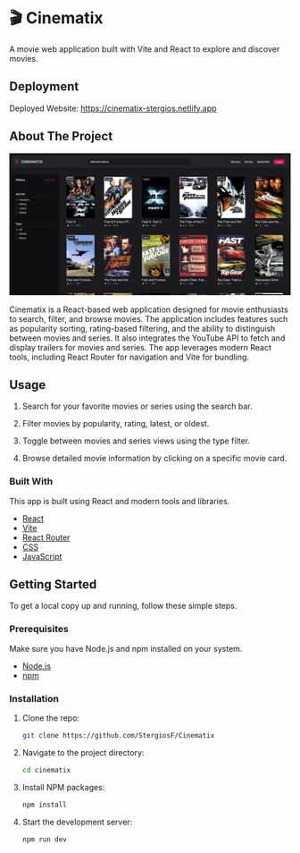 
# 🎬 Cinematix

A movie web application built with Vite and React to explore and discover movies.

## Deployment

Deployed Website: https://cinematix-stergios.netlify.app

## About The Project

[![Results Page Preview](previews/results_page.png)](https://cinematix-stergios.netlify.app)

Cinematix is a React-based web application designed for movie enthusiasts to search, filter, and browse movies. The application includes features such as popularity sorting, rating-based filtering, and the ability to distinguish between movies and series. It also integrates the YouTube API to fetch and display trailers for movies and series. The app leverages modern React tools, including React Router for navigation and Vite for bundling.

## Usage

1. Search for your favorite movies or series using the search bar.

2. Filter movies by popularity, rating, latest, or oldest.

3. Toggle between movies and series views using the type filter.

4. Browse detailed movie information by clicking on a specific movie card.

### Built With

This app is built using React and modern tools and libraries.

- [React](https://reactjs.org/)
- [Vite](https://vitejs.dev/)
- [React Router](https://reactrouter.com/)
- [CSS](https://developer.mozilla.org/en-US/docs/Web/CSS)
- [JavaScript](https://developer.mozilla.org/en-US/docs/Web/JavaScript)

## Getting Started

To get a local copy up and running, follow these simple steps.

### Prerequisites

Make sure you have Node.js and npm installed on your system.

- [Node.js](https://nodejs.org/)
- [npm](https://www.npmjs.com/)

### Installation

1. Clone the repo:

   ```bash
   git clone https://github.com/StergiosF/Cinematix
   ```

2. Navigate to the project directory:

   ```bash
   cd cinematix
   ```

3. Install NPM packages:

   ```bash
   npm install
   ```

4. Start the development server:

   ```bash
   npm run dev
   ```
